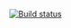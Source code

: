 [![Build status](https://ci.appveyor.com/api/projects/status/cbpp8q4ip8yuyomr?svg=true)](https://ci.appveyor.com/project/ruslanraindrop/ajshomework6-2)
